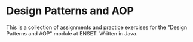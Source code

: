 # Design Patterns and AOP

This is a collection of assignments and practice exercises for the "Design Patterns and AOP" module at ENSET. Written in Java.